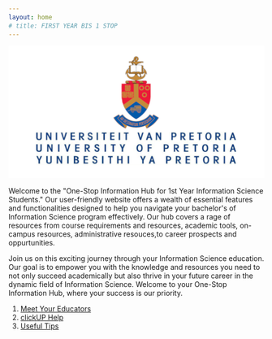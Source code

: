 ```yaml
---
layout: home
# title: FIRST YEAR BIS 1 STOP
---
```


![up logo](/assets/img/UP-logo-1200x620-1.png)

<!-- - [ABOUT](/about) -->
<!-- - [MODULE AND ADMISSION RESOURCES](/module-and-admission-requirements) -->
<!-- - [ON-CAMPUS RESOURCES](/on-campus-resources) -->
<!-- - [ADMINISTARTIVE RESOURCES](/administrative-resources) -->
<!-- - [ACCOMODATION RESOURCES](/tuks-accomodation) -->
<!-- - [CAREERS](/career-possibilities) -->

Welcome to the "One-Stop Information Hub for 1st Year Information
Science Students." Our user-friendly website offers a wealth of
essential features and functionalities designed to help you navigate
your bachelor's of Information Science program effectively. Our hub
covers a rage of resources from course requirements and resources,
academic tools, on-campus resources, administrative resouces,to career
prospects and oppurtunities.

Join us on this exciting journey through your Information Science
education. Our goal is to empower you with the knowledge and resources
you need to not only succeed academically but also thrive in your future
career in the dynamic field of Information Science. Welcome to your
One-Stop Information Hub, where your success is our priority.

<!-- ![](assets/img/IS.jpg) -->

1. [Meet Your Educators](/INL370/meet-your-lecturers)
1. [clickUP Help](https://eduvation.up.ac.za/students/index.php/get-started/ultra-navigation)
1. [Useful Tips](/INL370/useful-student-tips)

<!-- ![](assets/img/What really is the 4th industrial revolution.jpg) -->
<!-- ![](assets/img/IS bottom.jpg) -->

<!-- {% include footer.html %} -->
